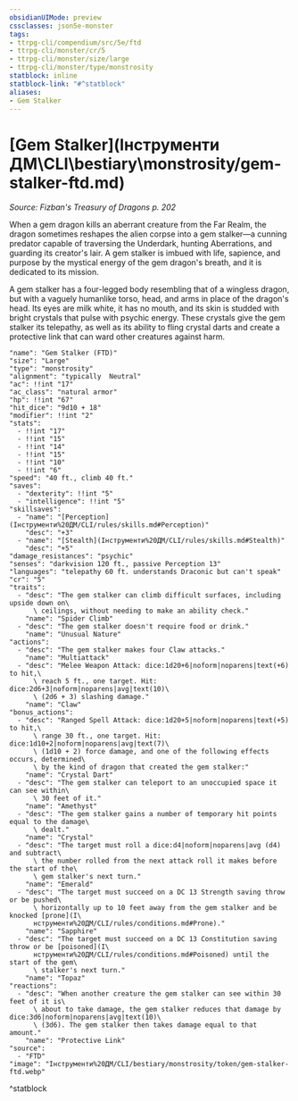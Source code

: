 ```yaml
---
obsidianUIMode: preview
cssclasses: json5e-monster
tags:
- ttrpg-cli/compendium/src/5e/ftd
- ttrpg-cli/monster/cr/5
- ttrpg-cli/monster/size/large
- ttrpg-cli/monster/type/monstrosity
statblock: inline
statblock-link: "#^statblock"
aliases:
- Gem Stalker
---
```

# [Gem Stalker](Інструменти ДМ\CLI\bestiary\monstrosity/gem-stalker-ftd.md)
*Source: Fizban's Treasury of Dragons p. 202*  

When a gem dragon kills an aberrant creature from the Far Realm, the dragon sometimes reshapes the alien corpse into a gem stalker—a cunning predator capable of traversing the Underdark, hunting Aberrations, and guarding its creator's lair. A gem stalker is imbued with life, sapience, and purpose by the mystical energy of the gem dragon's breath, and it is dedicated to its mission.

A gem stalker has a four-legged body resembling that of a wingless dragon, but with a vaguely humanlike torso, head, and arms in place of the dragon's head. Its eyes are milk white, it has no mouth, and its skin is studded with bright crystals that pulse with psychic energy. These crystals give the gem stalker its telepathy, as well as its ability to fling crystal darts and create a protective link that can ward other creatures against harm.

```statblock
"name": "Gem Stalker (FTD)"
"size": "Large"
"type": "monstrosity"
"alignment": "typically  Neutral"
"ac": !!int "17"
"ac_class": "natural armor"
"hp": !!int "67"
"hit_dice": "9d10 + 18"
"modifier": !!int "2"
"stats":
  - !!int "17"
  - !!int "15"
  - !!int "14"
  - !!int "15"
  - !!int "10"
  - !!int "6"
"speed": "40 ft., climb 40 ft."
"saves":
  - "dexterity": !!int "5"
  - "intelligence": !!int "5"
"skillsaves":
  - "name": "[Perception](Інструменти%20ДМ/CLI/rules/skills.md#Perception)"
    "desc": "+3"
  - "name": "[Stealth](Інструменти%20ДМ/CLI/rules/skills.md#Stealth)"
    "desc": "+5"
"damage_resistances": "psychic"
"senses": "darkvision 120 ft., passive Perception 13"
"languages": "telepathy 60 ft. understands Draconic but can't speak"
"cr": "5"
"traits":
  - "desc": "The gem stalker can climb difficult surfaces, including upside down on\
      \ ceilings, without needing to make an ability check."
    "name": "Spider Climb"
  - "desc": "The gem stalker doesn't require food or drink."
    "name": "Unusual Nature"
"actions":
  - "desc": "The gem stalker makes four Claw attacks."
    "name": "Multiattack"
  - "desc": "Melee Weapon Attack: dice:1d20+6|noform|noparens|text(+6) to hit,\
      \ reach 5 ft., one target. Hit: dice:2d6+3|noform|noparens|avg|text(10)\
      \ (2d6 + 3) slashing damage."
    "name": "Claw"
"bonus_actions":
  - "desc": "Ranged Spell Attack: dice:1d20+5|noform|noparens|text(+5) to hit,\
      \ range 30 ft., one target. Hit: dice:1d10+2|noform|noparens|avg|text(7)\
      \ (1d10 + 2) force damage, and one of the following effects occurs, determined\
      \ by the kind of dragon that created the gem stalker:"
    "name": "Crystal Dart"
  - "desc": "The gem stalker can teleport to an unoccupied space it can see within\
      \ 30 feet of it."
    "name": "Amethyst"
  - "desc": "The gem stalker gains a number of temporary hit points equal to the damage\
      \ dealt."
    "name": "Crystal"
  - "desc": "The target must roll a dice:d4|noform|noparens|avg (d4) and subtract\
      \ the number rolled from the next attack roll it makes before the start of the\
      \ gem stalker's next turn."
    "name": "Emerald"
  - "desc": "The target must succeed on a DC 13 Strength saving throw or be pushed\
      \ horizontally up to 10 feet away from the gem stalker and be knocked [prone](І\
      нструменти%20ДМ/CLI/rules/conditions.md#Prone)."
    "name": "Sapphire"
  - "desc": "The target must succeed on a DC 13 Constitution saving throw or be [poisoned](І\
      нструменти%20ДМ/CLI/rules/conditions.md#Poisoned) until the start of the gem\
      \ stalker's next turn."
    "name": "Topaz"
"reactions":
  - "desc": "When another creature the gem stalker can see within 30 feet of it is\
      \ about to take damage, the gem stalker reduces that damage by dice:3d6|noform|noparens|avg|text(10)\
      \ (3d6). The gem stalker then takes damage equal to that amount."
    "name": "Protective Link"
"source":
  - "FTD"
"image": "Інструменти%20ДМ/CLI/bestiary/monstrosity/token/gem-stalker-ftd.webp"
```
^statblock